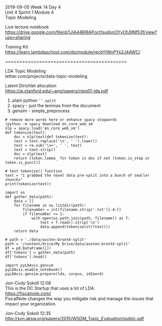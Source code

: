 2019-09-05 Week 14 Day 4   
Unit 4 Sprint 1 Module 4  
Topic Modeling     

Live lecture notebook  
https://drive.google.com/file/d/1JjA44Rl8APoct1sujlpnOYyOfJ9Nf53f/view?usp=sharing  

Training Kit  
https://learn.lambdaschool.com/ds/module/recbYIWnPYs2J4AWC/     

===========================================

LDA Topic Modeling  
lettier.com/projects/data-topic-modeling  

Latent Dirichlet allocation  
https://ai.stanford.edu/~ang/papers/nips01-lda.pdf   

1. plain python `''.split`
2. spacy - just the lemmas from the document
3. gensim - simple_preprocess  
```
# remove more words here or enhance spacy stopwords
!python -m spacy download en_core_web_sm
nlp = spacy.load('en_core_web_sm')
def tokenize(text):
    doc = nlp(text)def tokenize(text):
    text = text.replace('\n', ' ').lower()
    text = re.sub('\s+', ' ', text)
    text = text.strip()
    doc = nlp(text)
    return [token.lemma_ for token in doc if not (token.is_stop or token.is_punct)]

# test tokenize() function
text = "I grabbed the novel data pre-split into a bunch of smaller chuncks"
print(tokenize(text))
```

```
import os
def gather_data(path): 
    data = []
    for filename in os.listdir(path):
        filenumber = int(filename.strip('.txt')[-4:])
        if filenumber <= 1:
            with open(os.path.join(path, filename)) as f:
                text = f.read().strip('\n')
                data.append(tokenize(str(text)))      
    return data

# path = './data/austen-brontë-split'
path = '/content/drive/My Drive/data/austen-brontë-split'
df = pd.DataFrame([])
df['tokens'] = gather_data(path)  
df['tokens'].head()
```

```
import pyLDAvis.gensim
pyLDAvis.enable_notebook()
pyLDAvis.gensim.prepare(lda, corpus, id2owrd)
```

Jon-Cody Sokoll 12:08   
This is the DC Startup that uses a lot of LDA:    
https://fiscalnote.com/      
FiscalNote changes the way you mitigate risk and manage the issues that impact your organization.  

Jon-Cody Sokoll 12:35  
http://svn.aksw.org/papers/2015/WSDM_Topic_Evaluation/public.pdf   
